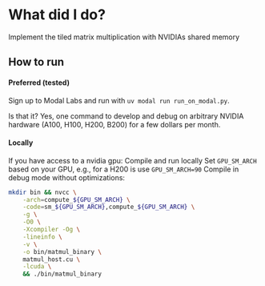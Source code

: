 # What did I do?

Implement the tiled matrix multiplication with NVIDIAs shared memory

## How to run
#### Preferred (tested)

Sign up to Modal Labs and run with `uv modal run run_on_modal.py`.

Is that it? Yes, one command to develop and debug on arbitrary NVIDIA hardware (A100, H100, H200, B200) for a few dollars per month.

#### Locally
If you have access to a nvidia gpu:
Compile and run locally
Set `GPU_SM_ARCH` based on your GPU, e.g., for a H200 is use `GPU_SM_ARCH=90`
Compile in debug mode without optimizations:
```bash
mkdir bin && nvcc \
    -arch=compute_${GPU_SM_ARCH} \
    -code=sm_${GPU_SM_ARCH},compute_${GPU_SM_ARCH} \
    -g \
    -O0 \
    -Xcompiler -Og \
    -lineinfo \
    -v \
    -o bin/matmul_binary \
    matmul_host.cu \
    -lcuda \
    && ./bin/matmul_binary
```